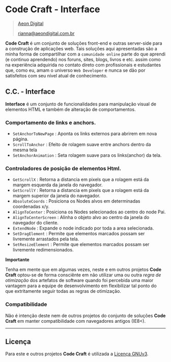 ﻿ Code Craft - Interface
========================

> [Aeon Digital](http://www.aeondigital.com.br)
>
> rianna@aeondigital.com.br


**Code Craft** é um conjunto de soluções front-end e outras server-side para a construção de aplicações web.
Tais soluções aqui apresentadas são a minha forma de compartilhar com a `comunidade online` parte do que aprendi 
(e continuo aprendendo) nos foruns, sites, blogs, livros e etc. assim como na experiência adquirida no contato
direto com profissionais e estudantes que, como eu, amam o universo `Web Developer` e nunca se dão por satisfeitos 
com seu nível atual de conhecimento.


## C.C. - Interface

**Interface** é um conjunto de funcionalidades para manipulação visual de elementos HTML e também
de alteração de comportamentos.


### Comportamento de links e anchors.

* `SetAnchorToNewPage`      : Aponta os links externos para abrirem em nova página.
* `ScrollToAnchor`          : Efeito de rolagem suave entre anchors dentro da mesma tela
* `SetAnchorAnimation`      : Seta rolagem suave para os links(anchor) da tela.


### Controladores de posição de elementos Html.

* `GetScrollX`              : Retorna a distancia em pixels que a rolagem está da margem esquerda da janela do navegador.
* `GetScrollY`              : Retorna a distancia em pixels que a rolagem está da margem superior da janela do navegador.
* `AbsoluteCoords`          : Posiciona os Nodes alvos em determinadas coordenadas x/y.
* `AlignToCenter`           : Posiciona os Nodes selecionados ao centro do node Pai.
* `AlignToCenterScreen`     : Alinha o objeto alvo ao centro da janela do navegador do cliente.
* `ExtendNode`              : Expande o node indicado por toda a area selecionada.
* `SetDragElement`          : Permite que elementos marcados possam ser livremente arrastados pela tela.
* `SetResizeElement`        : Permite que elementos marcados possam ser livremente redimensionados.


**Importante**

Tenha em mente que em algumas vezes, neste e em outros projetos **Code Craft** optou-se de forma consciênte em 
não utilizar uma ou outra *regra de otimização* dos artefatos de software quando foi percebida uma maior vantagem para
a equipe de desenvolvimento em flexibilizar tal ponto do que extritamente seguir todas as regras de otimização.


### Compatibilidade

Não é intenção deste nem de outros projetos do conjunto de soluções **Code Craft** em manter 
compatibilidade com navegadores antigos (IE8<).


________________________________________________________________________________________________________________________



## Licença

Para este e outros projetos **Code Craft** é utilizada a [Licença GNUv3](LICENCE.md).
